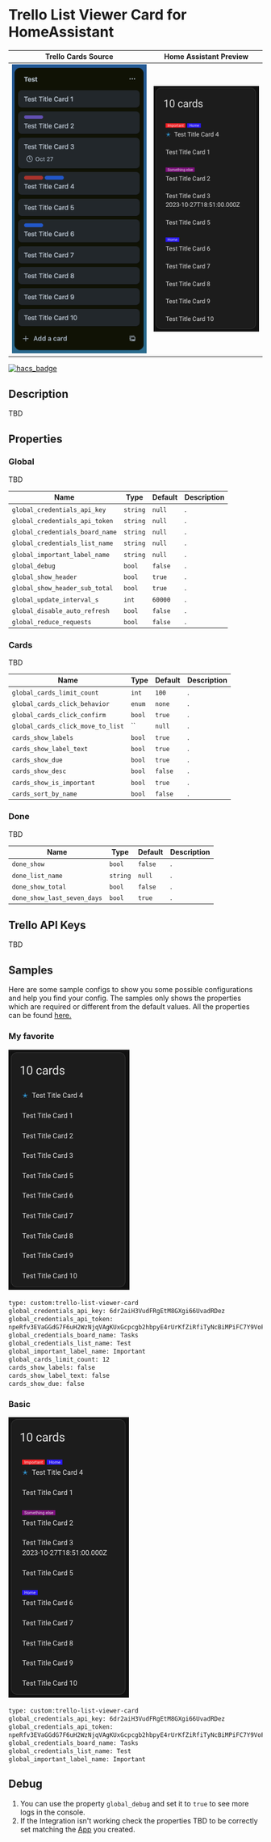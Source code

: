 
# Trello List Viewer Card for HomeAssistant

| Trello Cards Source | Home Assistant Preview |
|--|--|
| ![Trello Cards](https://raw.githubusercontent.com/stefmde/HomeAssistant-TrelloListViewerCard/main/img/test-cards-in-trello.png) | ![Home Assistant Preview](https://raw.githubusercontent.com/stefmde/HomeAssistant-TrelloListViewerCard/main/img/basic_config.png) |

[![hacs_badge](https://img.shields.io/badge/HACS-Default-41BDF5.svg?style=for-the-badge)](https://github.com/hacs/integration)


## Description
TBD
  

## Properties

### Global
TBD

| Name | Type | Default | Description |
|--|--|--|--|
| `global_credentials_api_key` | `string` | `null` | . |
| `global_credentials_api_token` | `string` | `null` | . |
| `global_credentials_board_name` | `string` | `null` | . |
| `global_credentials_list_name` | `string` | `null` | . |
| `global_important_label_name` | `string` | `null` | . |
| `global_debug` | `bool` | `false` | . |
| `global_show_header` | `bool` | `true` | . |
| `global_show_header_sub_total` | `bool` | `true` | . |
| `global_update_interval_s` | `int` | `60000` | . |
| `global_disable_auto_refresh` | `bool` | `false` | . |
| `global_reduce_requests` | `bool` | `false` | . |


### Cards
TBD

| Name | Type | Default | Description |
|--|--|--|--|
| `global_cards_limit_count` | `int` | `100` | . |
| `global_cards_click_behavior` | `enum` | `none` | . |
| `global_cards_click_confirm` | `bool` | `true` | . |
| `global_cards_click_move_to_list` | `` | `null` | . |
| `cards_show_labels` | `bool` | `true` | . |
| `cards_show_label_text` | `bool` | `true` | . |
| `cards_show_due` | `bool` | `true` | . |
| `cards_show_desc` | `bool` | `false` | . |
| `cards_show_is_important` | `bool` | `true` | . |
| `cards_sort_by_name` | `bool` | `false` | . |


### Done
TBD

| Name | Type | Default | Description |
|--|--|--|--|
| `done_show` | `bool` | `false` | . |
| `done_list_name` | `string` | `null` | . |
| `done_show_total` | `bool` | `false` | . |
| `done_show_last_seven_days` | `bool` | `true` | . |


## Trello API Keys
TBD


## Samples
Here are some sample configs to show you some possible configurations and help you find your config. The samples only shows the properties which are required or different from the default values. All the properties can be found [here.](https://github.com/stefmde/HomeAssistant-TrelloListViewerCard/tree/main#properties)


### My favorite
![Home Assistant Preview](https://raw.githubusercontent.com/stefmde/HomeAssistant-TrelloListViewerCard/main/img/favorite_config.png)

    type: custom:trello-list-viewer-card
    global_credentials_api_key: 6dr2aiH3VudFRgEtM8GXgi66UvadRDez
    global_credentials_api_token: npeRfv3EVaGGdG7F6uH2WzNjqVAgKUxGcpcgb2hbpyE4rUrKfZiRfiTyNcBiMPiFC7Y9VoFXB869
    global_credentials_board_name: Tasks
    global_credentials_list_name: Test
    global_important_label_name: Important
    global_cards_limit_count: 12
    cards_show_labels: false
    cards_show_label_text: false
    cards_show_due: false


### Basic
![Home Assistant Preview](https://raw.githubusercontent.com/stefmde/HomeAssistant-TrelloListViewerCard/main/img/basic_config.png)

    type: custom:trello-list-viewer-card
    global_credentials_api_key: 6dr2aiH3VudFRgEtM8GXgi66UvadRDez
    global_credentials_api_token: npeRfv3EVaGGdG7F6uH2WzNjqVAgKUxGcpcgb2hbpyE4rUrKfZiRfiTyNcBiMPiFC7Y9VoFXB869
    global_credentials_board_name: Tasks
    global_credentials_list_name: Test
    global_important_label_name: Important

## Debug
1. You can use the property `global_debug` and set it to `true` to see more logs in the console.
2. If the Integration isn't working check the properties TBD  to be correctly set matching the [App](https://github.com/stefmde/HomeAssistant-TrelloListViewerCard/tree/main#trello-api-keys) you created.
